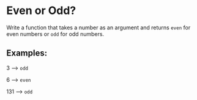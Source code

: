 # Even or Odd?

Write a function that takes a number as an argument and returns `even` for even numbers or `odd` for odd numbers.


## Examples:

3 --> `odd`

6 --> `even`

131 --> `odd`
